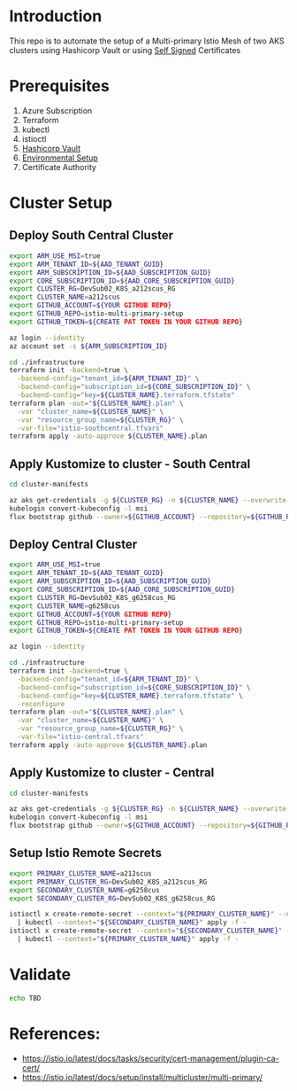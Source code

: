 # Introduction 

This repo is to automate the setup of a Multi-primary Istio Mesh of two AKS clusters using Hashicorp Vault or using [Self Signed](https://github.com/briandenicola/istio-multi-primary-setup/tree/self-signed) Certificates

# Prerequisites
1. Azure Subscription
1. Terraform 
1. kubectl
1. istioctl
1. [Hashicorp Vault](./Vault.md)
1. [Environmental Setup](./Environment.md)
1. Certificate Authority 

# Cluster Setup
## Deploy South Central Cluster
```bash
export ARM_USE_MSI=true 
export ARM_TENANT_ID=${AAD_TENANT_GUID}
export ARM_SUBSCRIPTION_ID=${AAD_SUBSCRIPTION_GUID}
export CORE_SUBSCRIPTION_ID=${AAD_CORE_SUBSCRIPTION_GUID}
export CLUSTER_RG=DevSub02_K8S_a212scus_RG
export CLUSTER_NAME=a212scus
export GITHUB_ACCOUNT=${YOUR GITHUB REPO}
export GITHUB_REPO=istio-multi-primary-setup
export GITHUB_TOKEN=${CREATE PAT TOKEN IN YOUR GITHUB REPO}

az login --identity 
az account set -s ${ARM_SUBSCRIPTION_ID}

cd ./infrastructure
terraform init -backend=true \
  -backend-config="tenant_id=${ARM_TENANT_ID}" \
  -backend-config="subscription_id=${CORE_SUBSCRIPTION_ID}" \
  -backend-config="key=${CLUSTER_NAME}.terraform.tfstate"
terraform plan -out="${CLUSTER_NAME}.plan" \
  -var "cluster_name=${CLUSTER_NAME}" \
  -var "resource_group_name=${CLUSTER_RG}" \
  -var-file="istio-southcentral.tfvars"
terraform apply -auto-approve ${CLUSTER_NAME}.plan
```

## Apply Kustomize to cluster - South Central
```bash
cd cluster-manifests

az aks get-credentials -g ${CLUSTER_RG} -n ${CLUSTER_NAME} --overwrite-existing
kubelogin convert-kubeconfig -l msi
flux bootstrap github --owner=${GITHUB_ACCOUNT} --repository=${GITHUB_REPO} --path=./cluster-manifests/central --branch=main  --personal=true --private=false
```

## Deploy Central Cluster
```bash
export ARM_USE_MSI=true 
export ARM_TENANT_ID=${AAD_TENANT_GUID}
export ARM_SUBSCRIPTION_ID=${AAD_SUBSCRIPTION_GUID}
export CORE_SUBSCRIPTION_ID=${AAD_CORE_SUBSCRIPTION_GUID}
export CLUSTER_RG=DevSub02_K8S_g6258cus_RG
export CLUSTER_NAME=g6258cus
export GITHUB_ACCOUNT=${YOUR GITHUB REPO}
export GITHUB_REPO=istio-multi-primary-setup
export GITHUB_TOKEN=${CREATE PAT TOKEN IN YOUR GITHUB REPO}

az login --identity 

cd ./infrastructure
terraform init -backend=true \
  -backend-config="tenant_id=${ARM_TENANT_ID}" \
  -backend-config="subscription_id=${CORE_SUBSCRIPTION_ID}" \
  -backend-config="key=${CLUSTER_NAME}.terraform.tfstate" \
  -reconfigure
terraform plan -out="${CLUSTER_NAME}.plan" \
  -var "cluster_name=${CLUSTER_NAME}" \
  -var "resource_group_name=${CLUSTER_RG}" \
  -var-file="istio-central.tfvars"
terraform apply -auto-approve ${CLUSTER_NAME}.plan
```

## Apply Kustomize to cluster - Central
```bash
cd cluster-manifests

az aks get-credentials -g ${CLUSTER_RG} -n ${CLUSTER_NAME} --overwrite-existing
kubelogin convert-kubeconfig -l msi
flux bootstrap github --owner=${GITHUB_ACCOUNT} --repository=${GITHUB_REPO} --path=./cluster-manifests/central --branch=main  --personal=true --private=false
```

## Setup Istio Remote Secrets
```bash
export PRIMARY_CLUSTER_NAME=a212scus
export PRIMARY_CLUSTER_RG=DevSub02_K8S_a212scus_RG
export SECONDARY_CLUSTER_NAME=g6258cus
export SECONDARY_CLUSTER_RG=DevSub02_K8S_g6258cus_RG

istioctl x create-remote-secret --context="${PRIMARY_CLUSTER_NAME}" --name="${PRIMARY_CLUSTER_NAME}" \
  | kubectl --context="${SECONDARY_CLUSTER_NAME}" apply -f - 
istioctl x create-remote-secret --context="${SECONDARY_CLUSTER_NAME}" --name="${SECONDARY_CLUSTER_NAME}" \
  | kubectl --context="${PRIMARY_CLUSTER_NAME}" apply -f - 
```

# Validate
```bash
echo TBD
```

# References:
  * https://istio.io/latest/docs/tasks/security/cert-management/plugin-ca-cert/
  * https://istio.io/latest/docs/setup/install/multicluster/multi-primary/
